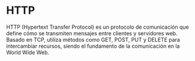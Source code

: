 # HTTP

HTTP (Hypertext Transfer Protocol) es un protocolo de comunicación que define cómo se transmiten mensajes entre clientes y servidores web. Basado en TCP, utiliza métodos como GET, POST, PUT y DELETE para intercambiar recursos, siendo el fundamento de la comunicación en la World Wide Web.